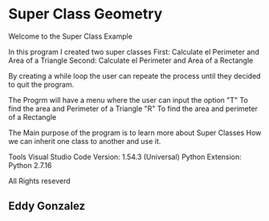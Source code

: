 # Super Class Geometry

Welcome to the Super Class Example

In this program I created two super classes
First: Calculate el Perimeter and Area of a Triangle 
Second: Calculate el Perimeter and Area of a Rectangle

By creating a while loop the user can repeate the process until they decided 
to quit the program. 

The Progrm will have a menu where the user can input the option 
"T" To find the area and Perimeter of a Triangle
"R" To find the area and perimeter of a Rectangle

The Main purpose of the program is to learn more about Super Classes
How we can inherit one class to another and use it.

Tools
Visual Studio Code Version: 1.54.3 (Universal)
Python Extension: Python 2.7.16

All Rights reseverd
## Eddy Gonzalez
